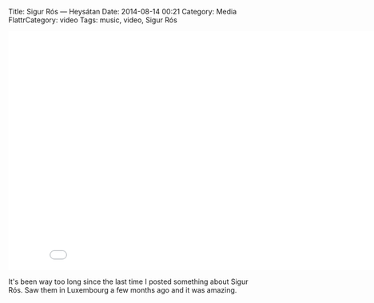 Title: Sigur Rós — Heysátan
Date: 2014-08-14 00:21
Category: Media
FlattrCategory: video
Tags: music, video, Sigur Rós

<iframe width="853" height="480" src="//www.youtube-nocookie.com/embed/XKhZBaZNuI0" frameborder="0" allowfullscreen></iframe>

It's been way too long since the last time I posted something about Sigur Rós. Saw them in Luxembourg a few months ago
and it was amazing.
